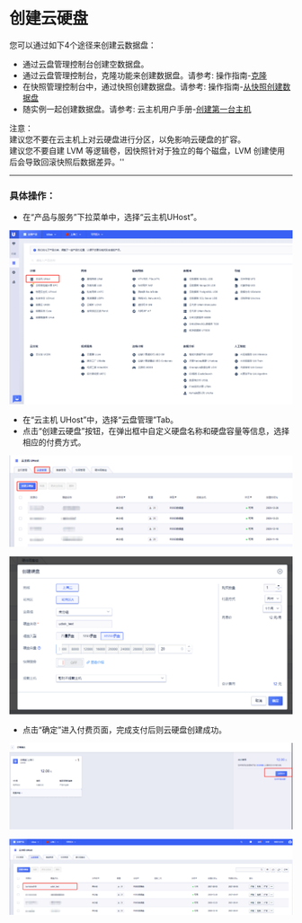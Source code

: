 

# 创建云硬盘

您可以通过如下4个途径来创建云数据盘：

  - 通过云盘管理控制台创建空数据盘。
  - 通过云盘管理控制台，克隆功能来创建数据盘。请参考:
    操作指南-[克隆](udisk/userguide/clone)
  - 在快照管理控制台中，通过快照创建数据盘。请参考:
    操作指南-[从快照创建数据盘](udisk/userguide/snapshot/fromsnapshottodisk)
  - 随实例一起创建数据盘。请参考:
    云主机用户手册-[创建第一台主机](uhost/newuser/briefguide)

注意：  
建议您不要在云主机上对云硬盘进行分区，以免影响云硬盘的扩容。  
建议您不要自建 LVM 等逻辑卷，因快照针对于独立的每个磁盘，LVM 创建使用后会导致回滚快照后数据差异。''

-----

### 具体操作：

* 在“产品与服务”下拉菜单中，选择“云主机UHost”。  

![](/images/userguide/CreateUDisk-1.png)

* 在“云主机 UHost”中，选择“云盘管理”Tab。
* 点击“创建云硬盘”按钮，在弹出框中自定义硬盘名称和硬盘容量等信息，选择相应的付费方式。 

![](/images/userguide/CreateUDisk-2.png)  

![](/images/userguide/CreateUDisk-3.png)

* 点击“确定”进入付费页面，完成支付后则云硬盘创建成功。 

![](/images/userguide/CreateUDisk-4.png) 

![](/images/userguide/CreateUDisk-5.png)


